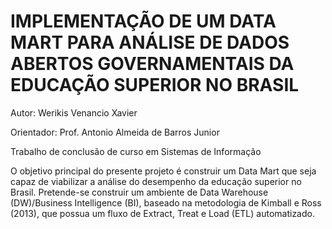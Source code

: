 # IMPLEMENTAÇÃO DE UM DATA MART PARA ANÁLISE DE DADOS ABERTOS GOVERNAMENTAIS DA EDUCAÇÃO SUPERIOR NO BRASIL
Autor: Werikis Venancio Xavier

Orientador: Prof. Antonio Almeida de Barros Junior

Trabalho de conclusão de curso em Sistemas de Informação

O objetivo principal do presente projeto é construir um Data Mart que seja capaz de viabilizar a análise do desempenho da educação superior no Brasil. Pretende-se
construir um ambiente de Data Warehouse (DW)/Business Intelligence (BI), baseado na
metodologia de Kimball e Ross (2013), que possua um fluxo de Extract, Treat e Load
(ETL) automatizado.
